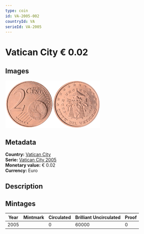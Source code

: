 ```yaml
---
type: coin
id: VA-2005-002
countryId: VA
serieId: VA-2005
---
```


# Vatican City € 0.02

## Images

<img src="../../../Images/common-2002-002.webp" height="150" alt="Front image"><img src="Images/vatican city-2005-002.webp" height="150" alt="Back image">

## Metadata

**Country:** [Vatican City](../index.md)\
**Serie:** [Vatican City 2005](index.md)\
**Monetary value:** € 0.02\
**Currency:** Euro

## Description

## Mintages

| Year | Mintmark | Circulated | Brilliant Uncirculated | Proof |
| ---- | -------- | ---------- | ---------------------- | ----- |
| 2005 |          | 0          | 60000                  | 0     |
